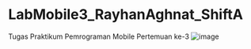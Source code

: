 # LabMobile3_RayhanAghnat_ShiftA
Tugas Praktikum Pemrograman Mobile Pertemuan ke-3
![image](https://github.com/user-attachments/assets/b7797541-2435-4f67-9105-efc0f1faabf2)
